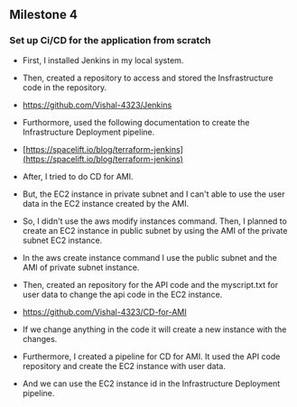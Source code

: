 ## Milestone 4

### Set up Ci/CD for the application from scratch

- First, I installed Jenkins in my local system.
- Then, created a repository to access and stored the Insfrastructure code in the repository.
- https://github.com/Vishal-4323/Jenkins
- Furthormore, used the following documentation to create the Infrastructure Deployment pipeline.
- [https://spacelift.io/blog/terraform-jenkins](https://spacelift.io/blog/terraform-jenkins)

- After, I tried to do CD for AMI.
- But, the EC2 instance in private subnet and I can't able to use the user data in the EC2 instance created by the AMI.
- So, I didn't use the aws modify instances command. Then, I planned to create an EC2 instance in public subnet by using the AMI of the private subnet EC2 instance.
- In the aws create instance command I use the public subnet and the AMI of private subnet instance.
- Then, created an repository for the API code and the myscript.txt for user data to change the api code in the EC2 instance.
- https://github.com/Vishal-4323/CD-for-AMI
- If we change anything in the code it will create a new instance with the changes.
- Furthermore, I created a pipeline for CD for AMI. It used the API code repository and create the EC2 instance with user data. 
- And we can use the EC2 instance id in the Infrastructure Deployment pipeline.
